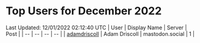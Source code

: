 # Top Users for December 2022
Last Updated: 12/01/2022 02:12:40 UTC
| User | Display Name | Server | Post |
| -- | -- | -- | -- |
| [adamdriscoll](https://mastodon.social/@adamdriscoll) | Adam Driscoll | mastodon.social | 1 |
